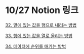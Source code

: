 # 10/27 Notion 링크

[32. 열에 있는 값을 행으로 내리는 방법](https://determined-fan-807.notion.site/32-65065a05a42c443388f446bee4f12d66)

[33. 행에 있는 값을 열로 올리는 방법](https://determined-fan-807.notion.site/33-f80af556133c497c8f4b0765c29b7ad7)

[34. 데이터에 순위를 매기는 방법](https://determined-fan-807.notion.site/34-162238ba7cef4bc09b1c6616b73bc788)
